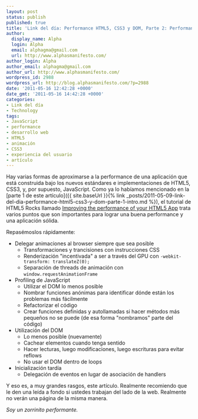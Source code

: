 ```yaml
---
layout: post
status: publish
published: true
title: 'Link del día: Performance HTML5, CSS3 y DOM, Parte 2: Performance HTML5'
author:
  display_name: Alpha
  login: Alpha
  email: alphagma@gmail.com
  url: http://www.alphasmanifesto.com/
author_login: Alpha
author_email: alphagma@gmail.com
author_url: http://www.alphasmanifesto.com/
wordpress_id: 2988
wordpress_url: http://blog.alphasmanifesto.com/?p=2988
date: '2011-05-16 12:42:28 +0000'
date_gmt: '2011-05-16 14:42:28 +0000'
categories:
- Link del día
- Technology
tags:
- JavaScript
- performance
- desarrollo web
- HTML5
- animación
- CSS3
- experiencia del usuario
- artículo
---
```


Hay varias formas de aproximarse a la performance de una aplicación que está construida bajo los nuevos estándares e implementaciones de HTML5, CSS3, y, por supuesto, JavaScript. Como ya lo habíamos mencionado en la [parte 1 de este artículo]({{ site.baseUrl }}{% link _posts/2011-05-09-link-del-dia-performance-html5-css3-y-dom-parte-1-intro.md %}), el tutorial de HTML5 Rocks llamado [Improving the performance of your HTML5 App](http://www.html5rocks.com/tutorials/speed/html5/) trata varios puntos que son importantes para lograr una buena performance y una aplicación sólida.

Repasémoslos rápidamente:

- Delegar animaciones al browser siempre que sea posible
  - Transformaciones y trancisiones con instrucciones CSS
  - Renderización "incentivada" a ser a través del GPU con `-webkit-transform: translateZ(0);`
  - Separación de threads de animación con `window.requestAnimationFrame`
- Profiling de JavaScript
  - Utilizar el DOM lo menos posible
  - Nombrar funciones anónimas para identificar dónde están los problemas más fácilmente
  - Refactorizar el código
  - Crear funciones definidas y autollamadas si hacer métodos más pequeños no se puede (de esa forma "nombramos" parte del código)
- Utilización del DOM
  - Lo menos posible (nuevamente)
  - Cachear elementos cuando tenga sentido
  - Hacer lecturas, luego modificaciones, luego escrituras para evitar reflows
  - No usar el DOM dentro de loops
- Inicialización tardía
  - Delegación de eventos en lugar de asociación de handlers

Y eso es, a muy grandes rasgos, este artículo. Realmente recomiendo que le den una leída a fondo si ustedes trabajan del lado de la web. Realmente no verán una página de la misma manera.

_Soy un zorrinito performante._
